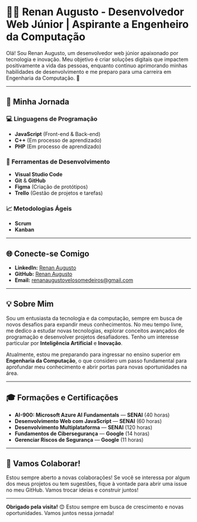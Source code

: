 # 👨‍💻 Renan Augusto - Desenvolvedor Web Júnior | Aspirante a Engenheiro da Computação

Olá! Sou Renan Augusto, um desenvolvedor web júnior apaixonado por tecnologia e inovação. Meu objetivo é criar soluções digitais que impactem positivamente a vida das pessoas, enquanto continuo aprimorando minhas habilidades de desenvolvimento e me preparo para uma carreira em Engenharia da Computação. 🚀

---

## 🚀 Minha Jornada

### 💻 **Linguagens de Programação**
- **JavaScript** (Front-end & Back-end)
- **C++** (Em processo de aprendizado)
- **PHP** (Em processo de aprendizado)

### 🧰 **Ferramentas de Desenvolvimento**
- **Visual Studio Code**
- **Git** & **GitHub**
- **Figma** (Criação de protótipos)
- **Trello** (Gestão de projetos e tarefas)

### 📈 **Metodologias Ágeis**
- **Scrum**
- **Kanban**

---

## 🌐 Conecte-se Comigo
- **LinkedIn:** [Renan Augusto](https://www.linkedin.com/in/renan-augusto-v-204585308/)
- **GitHub:** [Renan Augusto](https://github.com/renanaugusto0)
- **Email:** renanaugustovelosomedeiros@gmail.com

---

## 💡 Sobre Mim
Sou um entusiasta da tecnologia e da computação, sempre em busca de novos desafios para expandir meus conhecimentos. No meu tempo livre, me dedico a estudar novas tecnologias, explorar conceitos avançados de programação e desenvolver projetos desafiadores. Tenho um interesse particular por **Inteligência Artificial** e **Inovação**. 

Atualmente, estou me preparando para ingressar no ensino superior em **Engenharia da Computação**, o que considero um passo fundamental para aprofundar meu conhecimento e abrir portas para novas oportunidades na área.

---

## 🎓 **Formações e Certificações**
- **AI-900: Microsoft Azure AI Fundamentals** — **SENAI** (40 horas)
- **Desenvolvimento Web com JavaScript** — **SENAI** (60 horas)
- **Desenvolvimento Multiplataforma** — **SENAI** (120 horas)
- **Fundamentos de Cibersegurança** — **Google** (14 horas)
- **Gerenciar Riscos de Segurança** — **Google** (11 horas)

---

## 🤝 Vamos Colaborar!
Estou sempre aberto a novas colaborações! Se você se interessa por algum dos meus projetos ou tem sugestões, fique à vontade para abrir uma issue no meu GitHub. Vamos trocar ideias e construir juntos!

---

**Obrigado pela visita!** 😊 Estou sempre em busca de crescimento e novas oportunidades. Vamos juntos nessa jornada!

